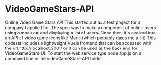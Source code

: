 # VideoGameStars-API
Online Video Game Stars API
This started out as a test project for a company I applied for. The spec was to make a component of online-users using a mock api 
and displaying a list of users. Since then, it's evolved into an API of video game icons like Mario (which probably dates me a bit)
This codeset includes a lightweight Vuejs frontend that can be accessed with the url:http://localhost:3001/ or it can be used as 
the back end for VideoGameStars-UI. To start the web service type node app.js on a command line in the videoGameStars-API folder.


